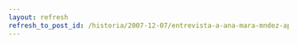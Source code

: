 ```yaml
---
layout: refresh
refresh_to_post_id: /historia/2007-12-07/entrevista-a-ana-mara-mndez-apemit
---
```

